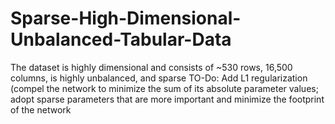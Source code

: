 # Sparse-High-Dimensional-Unbalanced-Tabular-Data
The dataset is highly dimensional and consists of ~530 rows, 16,500 columns, is highly unbalanced, and sparse
 TO-Do: Add L1 regularization (compel the network to minimize the sum of its absolute parameter values; adopt sparse parameters that are more important and minimize the footprint of the network
